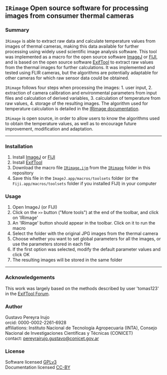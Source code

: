 ## ``IRimage`` Open source software for processing images from consumer thermal cameras

### Summary

``IRimage`` is able to extract raw data and calculate temperature values from images of thermal cameras, making this data available for further processing using widely used scientific image analysis software. This tool was implemented as a macro for the open source software [ImageJ] or [FIJI], and is based on the open source software [ExifTool] to extract raw values from the thermal images for further calculations. It was implemented and tested using FLIR cameras, but the algorithms are potentially adaptable for other cameras for which raw sensor data could be obtained.

``IRimage`` follows four steps when processing the images: 1. user input, 2. extraction of camera calibration and environmental parameters from input files and calculation of derived variables, 3. calculation of temperature from raw values, 4. storage of the resulting images. The algorithm used for temperature calculation is detailed in the [IRimage documentation](https://github.com/gpereyrairujo/IRimage/blob/master/documentation/IRimage_full_documentation.md).

``IRimage`` is open source, in order to allow users to know the algorithms used to obtain the temperature values, as well as to encourage future improvement, modification and adaptation.

---

### Installation

1. Install [ImageJ](https://imagej.nih.gov/ij/download.html) or [FIJI](https://imagej.net/Fiji/Downloads)
2. Install [ExifTool](http://owl.phy.queensu.ca/~phil/exiftool/install.html)
3. Download the macro file [``IRimage.ijm``](https://github.com/gpereyrairujo/IRimage/blob/master/IRimage/IRimage.ijm) from the [``IRimage``](https://github.com/gpereyrairujo/IRimage/tree/master/IRimage) folder in this repository
4. Save this file in the ``ImageJ.app/macros/toolsets`` folder (or the ``Fiji.app/macros/toolsets`` folder if you installed FIJI) in your computer

### Usage

1. Open ImageJ (or FIJI)
2. Click on the ``>>`` button ("More tools") at the end of the toolbar, and click on 'IRimage'
3. An 'IRimage' button should appear in the toolbar. Click on it to run the macro
4. Select the folder with the original JPG images from the thermal camera
5. Choose whether you want to set global parameters for all the images, or use the parameters stored in each file
6. If the first option was selected, modify the default parameter values and click OK
7. The resulting images will be stored in the same folder

---

### Acknowledgements

This work was largely based on the methods described by user 'tomas123' in the [ExifTool Forum].

### Author

Gustavo Pereyra Irujo  
orcid: 0000-0002-2261-6928  
affiliations: Instituto Nacional de Tecnología Agropecuaria (INTA), Consejo Nacional de Investigaciones Científicas y Técnicas (CONICET)  
contact: pereyrairujo.gustavo@conicet.gov.ar

### License

Software licensed [GPLv3](https://github.com/gpereyrairujo/IRimage/blob/master/LICENSE)  
Documentation licensed [CC-BY](https://creativecommons.org/licenses/by/2.0/)


[ImageJ]: https://imagej.nih.gov/ij/index.html
[FIJI]: https://imagej.net/Fiji
[ExifTool]: http://owl.phy.queensu.ca/~phil/exiftool/
[ExifTool Forum]: http://u88.n24.queensu.ca/exiftool/forum/index.php/topic,4898.0.html
